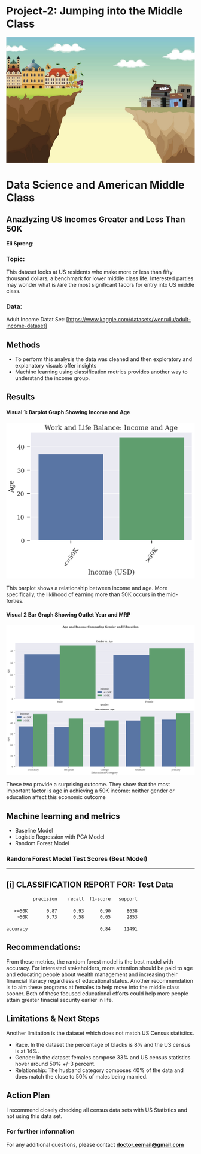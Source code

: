 # Project-2: Jumping into the Middle Class 
![alt text](https://github.com/Elispreng/Project-2/blob/main/US%20Income.jpg)

# Data Science and American Middle Class
## Anazlyzing US Incomes Greater and Less Than 50K

**Eli Spreng**: 

### Topic:

This dataset looks at US residents who make more or less than fifty thousand dollars, a benchmark for lower middle class life. Interested parties may wonder what is
/are the most significant facors for entry into US middle class. 

### Data:
Adult Income Datat Set: [https://www.kaggle.com/datasets/wenruliu/adult-income-dataset]


## Methods
- To perform this analysis the data was cleaned and then exploratory and explanatory visuals offer insights
- Machine learning using classification metrics provides another way to understand the income group. 

## Results

#### Visual 1: Barplot Graph Showing Income and Age
![alt text](https://github.com/Elispreng/Project-2/blob/main/Income%20and%20Age.png)

This barplot shows a relationship between income and age. More specifically, the liklihood of earning more than 50K occurs in the mid-forties. 

#### Visual 2 Bar  Graph Showing Outlet Year and MRP

![alt text](https://github.com/Elispreng/Project-2/blob/main/Income_Education%20and%20Gender.png)


These two provide a surprising outcome. They show that the most important factor is age in achieving a 50K income: neither gender or education affect this economic
outcome

## Machine learning and metrics
- Baseline Model
- Logistic Regression with PCA Model
- Random Forest Model


### Random Forest Model Test Scores (Best Model)

------------------------------------------------------------
[i] CLASSIFICATION REPORT FOR: Test Data
------------------------------------------------------------
              precision    recall  f1-score   support

       <=50K       0.87      0.93      0.90      8638
        >50K       0.73      0.58      0.65      2853

    accuracy                           0.84     11491
        
     
## Recommendations:

From these metrics, the random forest model is the best model with accuracy. For interested stakeholders, more attention should be paid to age and educating 
people about wealth management and increasing their financial literacy regardless of educational status. Another recommendation is to aim these programs
at females to help move into the middle class sooner. Both  of these focused educational efforts could help more people attain greater finacial security earlier
in life. 

## Limitations & Next Steps

Another limitation is the dataset which does not match US Census statistics. 
- Race. In the dataset the percentage of blacks is 8% and the US census is at 14%. 
- Gender: In the dataset females compose 33% and US census statistics hover around 50% +/-3 percent.
- Relationship: The husband category composes 40% of the data and does match the close to 50% of males being married. 

## Action Plan
I recommend closely checking all census data sets  with US Statistics and not using this data set. 

### For further information


For any additional questions, please contact **doctor.eemail@gmail.com**
